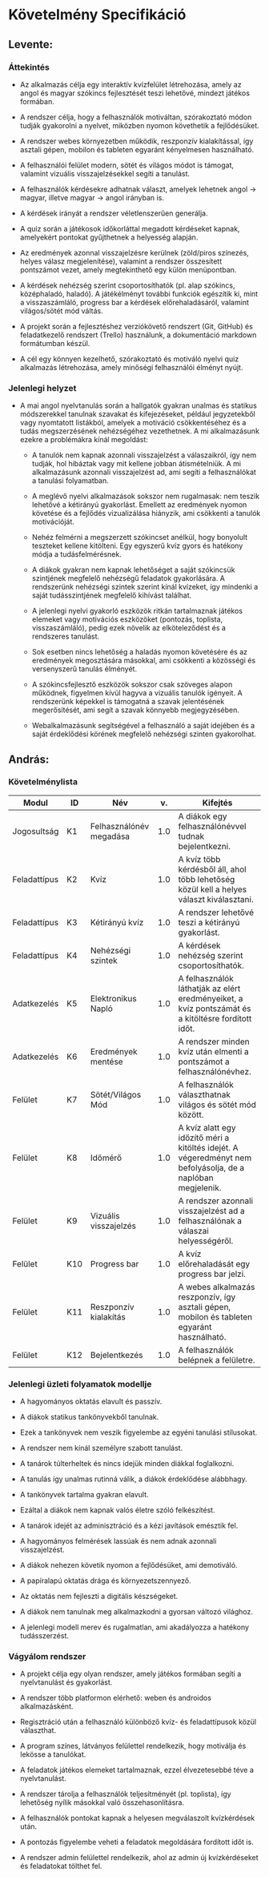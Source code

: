 # Követelmény Specifikáció

## Levente:

### Áttekintés

- Az alkalmazás célja egy interaktív kvízfelület létrehozása, amely az angol és magyar szókincs fejlesztését teszi lehetővé, mindezt játékos formában.

- A rendszer célja, hogy a felhasználók motiváltan, szórakoztató módon tudják gyakorolni a nyelvet, miközben nyomon követhetik a fejlődésüket.

- A rendszer webes környezetben működik, reszponzív kialakítással, így asztali gépen, mobilon és tableten egyaránt kényelmesen használható.

- A felhasználói felület modern, sötét és világos módot is támogat, valamint vizuális visszajelzésekkel segíti a tanulást.

- A felhasználók kérdésekre adhatnak választ, amelyek lehetnek angol &rarr; magyar, illetve magyar &rarr; angol irányban is.

- A kérdések irányát a rendszer véletlenszerűen generálja.

- A quiz során a játékosok időkorláttal megadott kérdéseket kapnak, amelyekért pontokat gyűjthetnek a helyesség alapján.

- Az eredmények azonnal visszajelzésre kerülnek (zöld/piros színezés, helyes válasz megjelenítése), valamint a rendszer összesített pontszámot vezet, amely megtekinthető egy külön menüpontban.

- A kérdések nehézség szerint csoportosíthatók (pl. alap szókincs, középhaladó, haladó). A játékélményt további funkciók egészítik ki, mint a visszaszámláló, progress bar a kérdések előrehaladásáról, valamint világos/sötét mód váltás.

- A projekt során a fejlesztéshez verziókövető rendszert (Git, GitHub) és feladatkezelő rendszert (Trello) használunk, a dokumentáció markdown formátumban készül.

- A cél egy könnyen kezelhető, szórakoztató és motiváló nyelvi quiz alkalmazás létrehozása, amely minőségi felhasználói élményt nyújt.

### Jelenlegi helyzet

- A mai angol nyelvtanulás során a hallgatók gyakran unalmas és statikus módszerekkel tanulnak szavakat és kifejezéseket, például jegyzetekből vagy nyomtatott listákból, amelyek a motiváció csökkentéséhez és a tudás megszerzésének nehézségéhez vezethetnek. A mi alkalmazásunk ezekre a problémákra kínál megoldást:

    - A tanulók nem kapnak azonnali visszajelzést a válaszaikról, így nem tudják, hol hibáztak vagy mit kellene jobban átismételniük. A mi alkalmazásunk azonnali visszajelzést ad, ami segíti a felhasználókat a tanulási folyamatban.

    - A meglévő nyelvi alkalmazások sokszor nem rugalmasak: nem teszik lehetővé a kétirányú gyakorlást. Emellett az eredmények nyomon követése és a fejlődés vizualizálása hiányzik, ami csökkenti a tanulók motivációját.

    - Nehéz felmérni a megszerzett szókincset anélkül, hogy bonyolult teszteket kellene kitölteni. Egy egyszerű kvíz gyors és hatékony módja a tudásfelmérésnek.

    - A diákok gyakran nem kapnak lehetőséget a saját szókincsük szintjének megfelelő nehézségű feladatok gyakorlására. A rendszerünk nehézségi szintek szerint kínál kvízeket, így mindenki a saját tudásszintjének megfelelő kihívást találhat.

    - A jelenlegi nyelvi gyakorló eszközök ritkán tartalmaznak játékos elemeket vagy motivációs eszközöket (pontozás, toplista, visszaszámláló), pedig ezek növelik az elköteleződést és a rendszeres tanulást.

    - Sok esetben nincs lehetőség a haladás nyomon követésére és az eredmények megosztására másokkal, ami csökkenti a közösségi és versenyszerű tanulás élményét.

    - A szókincsfejlesztő eszközök sokszor csak szöveges alapon működnek, figyelmen kívül hagyva a vizuális tanulók igényeit. A rendszerünk képekkel is támogatná a szavak jelentésének megerősítését, ami segít a szavak könnyebb megjegyzésében.

    - Webalkalmazásunk segítségével a felhasználó a saját idejében és a saját érdeklődési körének megfelelő nehézségi szinten gyakorolhat.

## András:

### Követelménylista

| Modul        |  ID  | Név                     |  v. | Kifejtés |
|--------------|------|------------------------ |-----|----------|
| Jogosultság  |  K1  | Felhasználónév megadása | 1.0 | A diákok egy felhasználónévvel tudnak bejelentkezni.|
| Feladattípus |  K2  | Kvíz                    | 1.0 | A kvíz több kérdésből áll, ahol több lehetőség közül kell a helyes választ kiválasztani.|
| Feladattípus |  K3  | Kétirányú kvíz          | 1.0 | A rendszer lehetővé teszi a kétirányú gyakorlást.|
| Feladattípus |  K4  | Nehézségi szintek       | 1.0 | A kérdések nehézség szerint csoportosíthatók.|
| Adatkezelés  |  K5  | Elektronikus Napló      | 1.0 | A felhasználók láthatják az elért eredményeiket, a kvíz pontszámát és a kitöltésre fordított időt.|
| Adatkezelés  |  K6  | Eredmények mentése      | 1.0 | A rendszer minden kvíz után elmenti a pontszámot a felhasználónévhez.|
| Felület      |  K7  | Sötét/Világos Mód       | 1.0 | A felhasználók választhatnak világos és sötét mód között.|
| Felület      |  K8  | Időmérő                 | 1.0 | A kvíz alatt egy időzítő méri a kitöltés idejét. A végeredményt nem befolyásolja, de a naplóban megjelenik.|
| Felület      |  K9  | Vizuális visszajelzés   | 1.0 | A rendszer azonnali visszajelzést ad a felhasználónak a válaszai helyességéről.|
| Felület      |  K10 | Progress bar            | 1.0 | A kvíz előrehaladását egy progress bar jelzi.|
| Felület      |  K11 | Reszponzív kialakítás   | 1.0 | A webes alkalmazás reszponzív, így asztali gépen, mobilon és tableten egyaránt használható.|
| Felület      |  K12 | Bejelentkezés           | 1.0 | A felhasználók belépnek a felületre.|

### Jelenlegi üzleti folyamatok modellje

- A hagyományos oktatás elavult és passzív.

- A diákok statikus tankönyvekből tanulnak.

- Ezek a tankönyvek nem veszik figyelembe az egyéni tanulási stílusokat.

- A rendszer nem kínál személyre szabott tanulást.

- A tanárok túlterheltek és nincs idejük minden diákkal foglalkozni.

- A tanulás így unalmas rutinná válik, a diákok érdeklődése alábbhagy.

- A tankönyvek tartalma gyakran elavult.

- Ezáltal a diákok nem kapnak valós életre szóló felkészítést.

- A tanárok idejét az adminisztráció és a kézi javítások emésztik fel.

- A hagyományos felmérések lassúak és nem adnak azonnali visszajelzést.

- A diákok nehezen követik nyomon a fejlődésüket, ami demotiváló.

- A papíralapú oktatás drága és környezetszennyező.

- Az oktatás nem fejleszti a digitális készségeket.

- A diákok nem tanulnak meg alkalmazkodni a gyorsan változó világhoz.

- A jelenlegi modell merev és rugalmatlan, ami akadályozza a hatékony tudásszerzést.

### Vágyálom rendszer

- A projekt célja egy olyan rendszer, amely játékos formában segíti a nyelvtanulást és gyakorlást.

- A rendszer több platformon elérhető: weben és androidos alkalmazásként.

- Regisztráció után a felhasználó különböző kvíz- és feladattípusok közül választhat.

- A program színes, látványos felülettel rendelkezik, hogy motiválja és lekösse a tanulókat.

- A feladatok játékos elemeket tartalmaznak, ezzel élvezetesebbé téve a nyelvtanulást.

- A rendszer tárolja a felhasználók teljesítményét (pl. toplista), így lehetőség nyílik másokkal való összehasonlításra.

- A felhasználók pontokat kapnak a helyesen megválaszolt kvízkérdések után.

- A pontozás figyelembe veheti a feladatok megoldására fordított időt is.

- A rendszer admin felülettel rendelkezik, ahol az admin új kvízkérdéseket és feladatokat tölthet fel.
